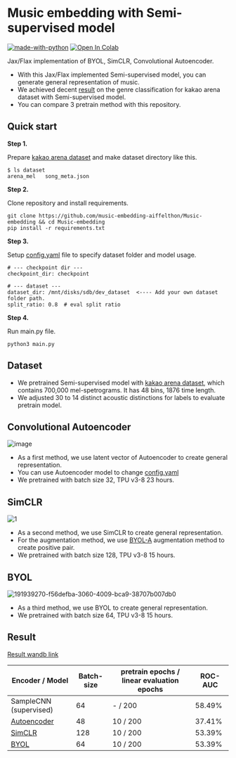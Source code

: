 # Music embedding with Semi-supervised model

[![made-with-python](https://img.shields.io/badge/Made%20with-Python-1f425f.svg)](https://www.python.org/)
[![Open In Colab](https://colab.research.google.com/assets/colab-badge.svg)](https://colab.research.google.com/drive/1_9jK0NP-oJDImlXhrObh5g5ID8pOBt6n?usp=sharing)

Jax/Flax implementation of BYOL, SimCLR, Convolutional Autoencoder.

* With this Jax/Flax implemented Semi-supervised model, you can generate general representation of music.
* We achieved decent [result](https://wandb.ai/aiffelthon/CLR/reports/Music-embedding-with-semi-supervised-learning--VmlldzoyNjk1Nzgy) on the genre classification for kakao arena dataset with Semi-supervised model.
* You can compare 3 pretrain method with this repository.

## Quick start
**Step 1.**

Prepare [kakao arena dataset](https://arena.kakao.com/c/8) and make dataset directory like this.
```
$ ls dataset
arena_mel   song_meta.json
```

**Step 2.**

Clone repository and install requirements.

```
git clone https://github.com/music-embedding-aiffelthon/Music-embedding && cd Music-embedding
pip install -r requirements.txt
```

**Step 3.**

Setup [config.yaml](https://github.com/music-embedding-aiffelthon/Music-embedding/blob/master/config/config.yaml) file to specify dataset folder and model usage.
```
# --- checkpoint dir ---
checkpoint_dir: checkpoint

# --- dataset ---
dataset_dir: /mnt/disks/sdb/dev_dataset  <---- Add your own dataset folder path.
split_ratio: 0.8  # eval split ratio
```

**Step 4.**

Run main.py file.
```
python3 main.py
```

## Dataset
* We pretrained Semi-supervised model with [kakao arena dataset](https://arena.kakao.com/c/8), which contains 700,000 mel-spetrograms. It has 48 bins, 1876 time length. 
* We adjusted 30 to 14 distinct acoustic distinctions for labels to evaluate pretrain model.

## Convolutional Autoencoder 
![image](https://user-images.githubusercontent.com/85149409/191931651-159657ab-b941-4335-9d1e-931c520ad219.png)


* As a first method, we use latent vector of Autoencoder to create general representation.
* You can use Autoencoder model to change [config.yaml](https://github.com/music-embedding-aiffelthon/Music-embedding/blob/master/config/config.yaml)
* We pretrained with batch size 32, TPU v3-8 23 hours.

## SimCLR 
![1](https://user-images.githubusercontent.com/85149409/191939638-e73076d9-3423-4a20-8a8c-c6cf2d6ba693.png)

* As a second method, we use SimCLR to create general representation.
* For the augmentation method, we use [BYOL-A](https://github.com/nttcslab/byol-a) augmentation method to create positive pair. 
* We pretrained with batch size 128, TPU v3-8 15 hours.

## BYOL
![191939270-f56defba-3060-4009-bca9-38707b007db0](https://user-images.githubusercontent.com/85149409/191939763-052f361f-55fd-4f12-ae79-b0c623577593.png)

* As a third method, we use BYOL to create general representation.
* We pretrained with batch size 64, TPU v3-8 15 hours.

## Result
[Result wandb link](https://wandb.ai/aiffelthon/CLR/reports/Music-embedding-with-semi-supervised-learning--VmlldzoyNjk1Nzgy)

| Encoder / Model | Batch-size | pretrain epochs / linear evaluation epochs |  ROC-AUC |
|-------------|-----|-------|-------------|
| SampleCNN (supervised) | 64 | - / 200 | 58.49% |
| [Autoencoder](https://github.com/music-embedding-aiffelthon/Music-embedding/releases/download/1.1/autoencoder.zip) | 48 | 10 / 200 | 37.41% |
| [SimCLR](https://github.com/music-embedding-aiffelthon/Music-embedding/releases/download/1.1/SimCLR_128.zip) | 128 | 10 / 200 | 53.39% |
| [BYOL](https://github.com/music-embedding-aiffelthon/Music-embedding/releases/download/1.1/BYOL_head_1.zip) | 64 | 10 / 200 | 53.39% |
